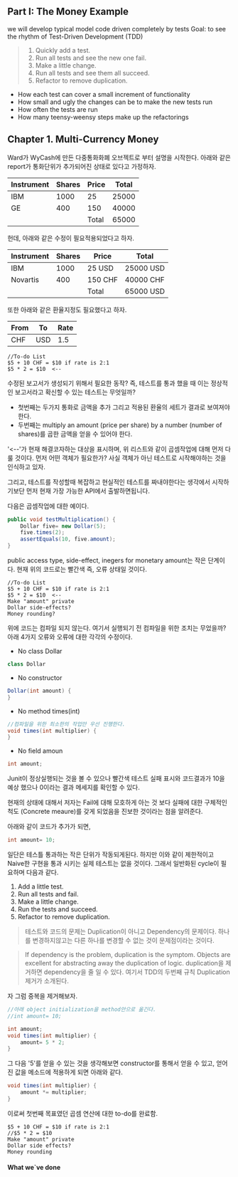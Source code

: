 ## Part I: The Money Example

we will develop typical model code driven completely by tests
Goal: to see the rhythm of Test-Driven Development (TDD)

>1.  Quickly add a test.
>2.  Run all tests and see the new one fail.
>3.  Make a little change.
>4.  Run all tests and see them all succeed.
>5.  Refactor to remove duplication.

* How each test can cover a small increment of functionality
* How small and ugly the changes can be to make the new tests run
* How often the tests are run
* How many teensy-weensy steps make up the refactorings


## Chapter 1. Multi-Currency Money
Ward가 WyCash에 만든 다중통화화폐 오브젝트로 부터 설명을 시작한다.
아래와 같은 report가 통화단위가 추가되어진 상태로 있다고 가정하자.

|Instrument| Shares |Price  | Total|
|----------|----------|----------|----------|
|IBM |1000 |25  |25000 |
|GE |400 |150  | 40000  |
|   |       |Total| 65000 |

헌데, 아래와 같은 수정이 필요적용되었다고 하자.

|Instrument| Shares |Price  | Total|
|----------|----------|----------|----------|
|IBM |1000 |25 USD |25000 USD|
|Novartis |400 |150 CHF | 40000 CHF |
|   |       |Total| 65000 USD|

또한 아래와 같은 환율지정도 필요했다고 하자.

|From| To |Rate  |
|----------|----------|----------|
|CHF |USD |1.5 |


```
//To-do List
$5 + 10 CHF = $10 if rate is 2:1 
$5 * 2 = $10  <--
```


수정된 보고서가 생성되기 위해서 필요한 동작? 즉, 테스트를 통과 했을 때 이는 정상적인 보고서라고 확신할 수 있는 테스트는 무엇일까?

* 첫번째는 두가지 통화로 금액을 추가 그리고 적용된 환율의 세트가 결과로 보여져야한다.
* 두번째는 multiply an amount (price per share) by a number (number of shares)를 곱한 금액을 얻을 수 있어야 한다.

'<--'가 현재 해결코자하는 대상을 표시하며, 위 리스트와 같이 곱셈작업에 대해 먼저 다룰 것이다. 먼저 어떤 객체가 필요한가?
사실 객체가 아닌 테스트로 시작해야하는 것을 인식하고 있자.

그리고, 테스트를 작성할때 복잡하고 현실적인 테스트를 짜내야한다는 생각에서 시작하기보단 먼저 현재 가장 가능한 API에서 출발하면됩니다.

다음은 곱셈작업에 대한 예이다.
```java
public void testMultiplication() { 
    Dollar five= new Dollar(5); 
    five.times(2);
    assertEquals(10, five.amount); 
}
```
public access type, side-effect, inegers for monetary amount는 작은 단계이다.
현재 위의 코드로는 빨간색 즉, 오류 상태일 것이다.

```
//To-do List
$5 + 10 CHF = $10 if rate is 2:1 
$5 * 2 = $10  <--
Make "amount" private 
Dollar side-effects? 
Money rounding?
```

위에 코드는 컴파일 되지 않는다. 여기서 실행되기 전 컴파일을 위한 조치는 무었을까? 
아래 4가지 오류와 오류에 대한 각각의 수정이다. 

* No class Dollar
```java
class Dollar
```
* No constructor
```java
Dollar(int amount) { 
}
```
* No method times(int) 
```java
//컴파일을 위한 최소한의 작업만 우선 진행한다.
void times(int multiplier) { 
}
```
* No field amoun
```java
int amount;
```

Junit이 정상실행되는 것을 볼 수 있으나 빨간색 테스트 실패 표시와 코드결과가 10을 예상 했으나 0이라는 결과 메세지를 확인할 수 있다.

현재의 상태에 대해서 저자는 Fail에 대해 모호하게 아는 것 보다 실패에 대한 구체적인 척도 (Concrete meaure)를 갖게 되었음을 진보한 것이라는 점을 알려준다.

아래와 같이 코드가 추가가 되면,
```java
int amount= 10;
```
일단은 테스틀 통과하는 작은 단위가 작동되게된다.
하지만 이와 같이 제한적이고 Naive한 구현을 통과 시키는 실제 테스트는 없을 것이다.
그래서 일반화된 cycle이 필요하며 다음과 같다. 
1.  Add a little test.
2.  Run all tests and fail.
3.  Make a little change.
4.  Run the tests and succeed.
5. Refactor to remove duplication.


>테스트와 코드의 문제는 Duplication이 아니고 Dependency의 문제이다. 하나를 변경하지않고는 다른 하나를 변경할 수 없는 것이 문제점이라는 것이다.

>If dependency is the problem, duplication is the symptom. Objects are excellent for abstracting away the duplication of logic. duplication을 제거하면 dependency을 줄 일 수 있다. 여기서 TDD의 두번째 규칙 Duplication 제거가 소개된다.

자 그럼 중복을 제거해보자.

```java
//아래 object initialization을 method안으로 옮긴다. 
//int amount= 10;

int amount;
void times(int multiplier) { 
    amount= 5 * 2;
}
```

그 다음 '5'를 얻을 수 있는 것을 생각해보면 constructor를 통해서 얻을 수 있고, 얻어진 값을 메소드에 적용하게 되면 아래와 같다. 

```java
void times(int multiplier) { 
    amount *= multiplier;
}
```


이로써 첫번째 목표였던 곱셈 연산에 대한 to-do를 완료함.

```
$5 + 10 CHF = $10 if rate is 2:1 
//$5 * 2 = $10
Make "amount" private 
Dollar side effects? 
Money rounding
```

#### What we`ve done
